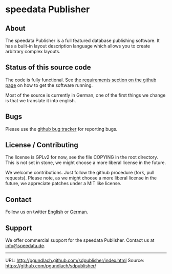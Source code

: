 speedata Publisher
==================

About
-----

The speedata Publisher is a full featured database publishing software. It has a built-in layout description language which allows you to create arbitrary complex layouts.

Status of this source code
--------------------------

The code is fully functional. See [the requirements section on the github page](http://pgundlach.github.com/sdpublisher/index.html) on how to get the software running.

Most of the source is currently in German, one of the first things we change is that we translate it into english.

Bugs
----

Please use the [github bug tracker](https://github.com/pgundlach/sdpublisher/issues) for reporting bugs.

License / Contributing
----------------------

The license is GPLv2 for now, see the file COPYING in the root directory. This is not set in stone, we might choose a more liberal license in the future.

We welcome contributions. Just follow the github procedure (fork, pull requests). Please note, as we might choose a more liberal license in the future, we appreciate patches under a MIT like license.

Contact
-------

Follow us on twitter [English](https://twitter.com/#!/speedata/) or [German](https://twitter.com/#!/speedata_de/).

Support
-------

We offer commercial support for the speedata Publisher. Contact us at [info@speedata.de](mailto:info@speedata.de).



--------
URL: <http://pgundlach.github.com/sdpublisher/index.html>
Source: <https://github.com/pgundlach/sdpublisher/>  
